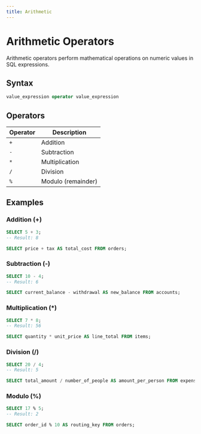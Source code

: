 ```yaml
---
title: Arithmetic
---
```


# Arithmetic Operators

Arithmetic operators perform mathematical operations on numeric values in SQL
expressions.

## Syntax

```sql
value_expression operator value_expression
```

## Operators

| Operator | Description        |
|----------|--------------------|
| `+`      | Addition           |
| `-`      | Subtraction        |
| `*`      | Multiplication     |
| `/`      | Division           |
| `%`      | Modulo (remainder) |

## Examples

### Addition (+)

```sql
SELECT 5 + 3;
-- Result: 8

SELECT price + tax AS total_cost FROM orders;
```

### Subtraction (-)

```sql
SELECT 10 - 4;
-- Result: 6

SELECT current_balance - withdrawal AS new_balance FROM accounts;
```

### Multiplication (*)

```sql
SELECT 7 * 8;
-- Result: 56

SELECT quantity * unit_price AS line_total FROM items;
```

### Division (/)

```sql
SELECT 20 / 4;
-- Result: 5

SELECT total_amount / number_of_people AS amount_per_person FROM expenses;
```

### Modulo (%)

```sql
SELECT 17 % 5;
-- Result: 2

SELECT order_id % 10 AS routing_key FROM orders;
```
